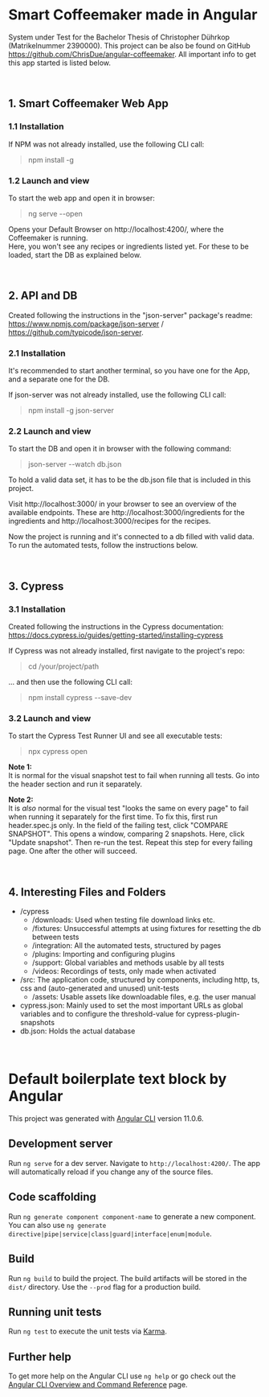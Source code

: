 # Smart Coffeemaker made in Angular

System under Test for the Bachelor Thesis of Christopher Dührkop (Matrikelnummer 2390000). This project can be also be found on GitHub https://github.com/ChrisDue/angular-coffeemaker. All important info to get this app started is listed below. 

<br/>

## 1. Smart Coffeemaker Web App 

### 1.1 Installation

If NPM was not already installed, use the following CLI call: 
> npm install -g

### 1.2 Launch and view

To start the web app and open it in browser: 
> ng serve --open  

Opens your Default Browser on http://localhost:4200/, where the Coffeemaker is running.  
Here, you won't see any recipes or ingredients listed yet. For these to be loaded, start the DB as explained below. 

<br/>

## 2. API and DB

Created following the instructions in the "json-server" package's readme: https://www.npmjs.com/package/json-server / https://github.com/typicode/json-server.

### 2.1 Installation

It's recommended to start another terminal, so you have one for the App, and a separate one for the DB.  

If json-server was not already installed, use the following CLI call: 
> npm install -g json-server

### 2.2 Launch and view

To start the DB and open it in browser with the following command: 
> json-server --watch db.json

To hold a valid data set, it has to be the db.json file that is included in this project.   

Visit http://localhost:3000/ in your browser to see an overview of the available endpoints. These are http://localhost:3000/ingredients for the ingredients and http://localhost:3000/recipes for the recipes.

Now the project is running and it's connected to a db filled with valid data. To run the automated tests, follow the instructions below. 

<br/>

## 3. Cypress  

### 3.1 Installation

Created following the instructions in the Cypress documentation: https://docs.cypress.io/guides/getting-started/installing-cypress  

If Cypress was not already installed, first navigate to the project's repo: 
> cd /your/project/path  

... and then use the following CLI call: 
> npm install cypress --save-dev

### 3.2 Launch and view

To start the Cypress Test Runner UI and see all executable tests: 
> npx cypress open 

**Note 1:**  
It is normal for the visual snapshot test to fail when running all tests. Go into the header section and run it separately.

**Note 2:**  
It is _also_ normal for the visual test "looks the same on every page" to fail when running it separately for the first time. To fix this, first run header.spec.js only. In the field of the failing test, click "COMPARE SNAPSHOT". This opens a window, comparing 2 snapshots. Here, click "Update snapshot". Then re-run the test. Repeat this step for every failing page. One after the other will succeed.  

<br/>

## 4. Interesting Files and Folders

- /cypress
  - /downloads: Used when testing file download links etc.
  - /fixtures: Unsuccessful attempts at using fixtures for resetting the db between tests
  - /integration: All the automated tests, structured by pages
  - /plugins: Importing and configuring plugins
  - /support: Global variables and methods usable by all tests
  - /videos: Recordings of tests, only made when activated
- /src: The application code, structured by components, including http, ts, css and (auto-generated and unused) unit-tests
  - /assets: Usable assets like downloadable files, e.g. the user manual
- cypress.json: Mainly used to set the most important URLs as global variables and to configure the threshold-value for cypress-plugin-snapshots 
- db.json: Holds the actual database



<br/>



# Default boilerplate text block by Angular

This project was generated with [Angular CLI](https://github.com/angular/angular-cli) version 11.0.6.

## Development server

Run `ng serve` for a dev server. Navigate to `http://localhost:4200/`. The app will automatically reload if you change any of the source files.

## Code scaffolding

Run `ng generate component component-name` to generate a new component. You can also use `ng generate directive|pipe|service|class|guard|interface|enum|module`.

## Build

Run `ng build` to build the project. The build artifacts will be stored in the `dist/` directory. Use the `--prod` flag for a production build.

## Running unit tests

Run `ng test` to execute the unit tests via [Karma](https://karma-runner.github.io).

## Further help

To get more help on the Angular CLI use `ng help` or go check out the [Angular CLI Overview and Command Reference](https://angular.io/cli) page.
